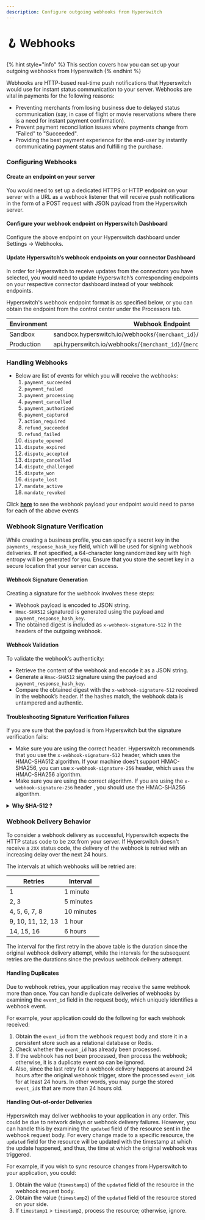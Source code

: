 ```yaml
---
description: Configure outgoing webhooks from Hyperswitch
---
```


# 🪝 Webhooks

{% hint style="info" %}
This section covers how you can set up your outgoing webhooks from Hyperswitch
{% endhint %}

Webhooks are HTTP-based real-time push notifications that Hyperswitch would use for instant status communication to your server. Webhooks are vital in payments for the following reasons:

* Preventing merchants from losing business due to delayed status communication (say, in case of flight or movie reservations where there is a need for instant payment confirmation).
* Prevent payment reconciliation issues where payments change from "Failed" to "Succeeded".
* Providing the best payment experience for the end-user by instantly communicating payment status and fulfilling the purchase.

### Configuring Webhooks

#### Create an endpoint on your server

You would need to set up a dedicated HTTPS or HTTP endpoint on your server with a URL as a webhook listener that will receive push notifications in the form of a POST request with JSON payload from the Hyperswitch server.

#### Configure your webhook endpoint on Hyperswitch Dashboard

Configure the above endpoint on your Hyperswitch dashboard under Settings -> Webhooks.

#### Update Hyperswitch’s webhook endpoints on your connector Dashboard

In order for Hyperswitch to receive updates from the connectors you have selected, you would need to update Hyperswitch’s corresponding endpoints on your respective connector dashboard instead of your webhook endpoints.

Hyperswitch's webhook endpoint format is as specified below, or you can obtain the endpoint from the control center under the Processors tab.

| Environment | Webhook Endpoint                                                          |
| ----------- | ------------------------------------------------------------------------- |
| Sandbox     | sandbox.hyperswitch.io/webhooks/`{merchant_id}`/`{merchant_connector_id}` |
| Production  | api.hyperswitch.io/webhooks/`{merchant_id}`/`{merchant_connector_id}`     |

### Handling Webhooks

* Below are list of events for which you will receive the webhooks:
  1. `payment_succeeded`
  2. `payment_failed`
  3. `payment_processing`
  4. `payment_cancelled`
  5. `payment_authorized`
  6. `payment_captured`
  7. `action_required`
  8. `refund_succeeded`
  9. `refund_failed`
  10. `dispute_opened`
  11. `dispute_expired`
  12. `dispute_accepted`
  13. `dispute_cancelled`
  14. `dispute_challenged`
  15. `dispute_won`
  16. `dispute_lost`
  17. `mandate_active`
  18. `mandate_revoked`

Click [**here**](https://api-reference.hyperswitch.io/api-reference/schemas/outgoing--webhook) to see the webhook payload your endpoint would need to parse for each of the above events

### Webhook Signature Verification

While creating a business profile, you can specify a secret key in the `payments_response_hash_key` field, which will be used for signing webhook deliveries. If not specified, a 64-character long randomized key with high entropy will be generated for you. Ensure that you store the secret key in a secure location that your server can access.

#### Webhook Signature Generation

Creating a signature for the webhook involves these steps:

* Webhook payload is encoded to JSON string.
* `Hmac-SHA512` signatured is generated using the payload and `payment_response_hash_key`.
* The obtained digest is included as `x-webhook-signature-512` in the headers of the outgoing webhook.

#### Webhook Validation

To validate the webhook’s authenticity:

* Retrieve the content of the webhook and encode it as a JSON string.
* Generate a  `Hmac-SHA512` signature using the payload and `payment_response_hash_key`.
* Compare the obtained digest with the `x-webhook-signature-512` received in the webhook’s header. If the hashes match, the webhook data is untampered and authentic.

#### Troubleshooting Signature Verification Failures

If you are sure that the payload is from Hyperswitch but the signature verification fails:

* Make sure you are using the correct header. Hyperswitch recommends that you use the `x-webhook-signature-512` header, which uses the HMAC-SHA512 algorithm. If your machine does't support HMAC-SHA256,  you can use `x-webhook-signature-256` header, which uses the HMAC-SHA256 algorithm.
* Make sure you are using the correct algorithm. If you are using the `x-webhook-signature-256` header , you should use the HMAC-SHA256 algorithm.

<details>

<summary><strong>Why SHA-512 ?</strong></summary>

SHA-512 is a robust cryptographic hash function designed for security. It generates a fixed-size 512-bit (64-byte) output, making it suitable for tasks such as creating digital signatures, password hashing, and ensuring data integrity.

</details>

### Webhook Delivery Behavior

To consider a webhook delivery as successful, Hyperswitch expects the HTTP status code to be `2XX` from your server.
If Hyperswitch doesn't receive a `2XX` status code, the delivery of the webhook is retried with an increasing delay over the next 24 hours.

The intervals at which webhooks will be retried are:

| Retries           | Interval    |
| ----------------- | ----------- |
| 1                 |  1 minute   |
| 2, 3              |  5 minutes  |
| 4, 5, 6, 7, 8     | 10 minutes  |
| 9, 10, 11, 12, 13 |  1 hour     |
| 14, 15, 16        |  6 hours    |

The interval for the first retry in the above table is the duration since the original webhook delivery attempt, while the intervals for the subsequent retries are the durations since the previous webhook delivery attempt.

#### Handling Duplicates

Due to webhook retries, your application may receive the same webhook more than once.
You can handle duplicate deliveries of webhooks by examining the `event_id` field in the request body, which uniquely identifies a webhook event.

For example, your application could do the following for each webhook received:

1. Obtain the `event_id` from the webhook request body and store it in a persistent store such as a relational database or Redis.
2. Check whether the `event_id` has already been processed.
3. If the webhook has not been processed, then process the webhook; otherwise, it is a duplicate event so can be ignored.
4. Also, since the last retry for a webhook delivery happens at around 24 hours after the original webhook trigger, store the processed `event_id`s for at least 24 hours. In other words, you may purge the stored `event_id`s that are more than 24 hours old.

#### Handling Out-of-order Deliveries

Hyperswitch may deliver webhooks to your application in any order.
This could be due to network delays or webhook delivery failures.
However, you can handle this by examining the `updated` field of the resource sent in the webhook request body.
For every change made to a specific resource, the `updated` field for the resource will be updated with the timestamp at which the update happened, and thus, the time at which the original webhook was triggered.

For example, if you wish to sync resource changes from Hyperswitch to your application, you could:

1. Obtain the value (`timestamp1`) of the `updated` field of the resource in the webhook request body.
2. Obtain the value (`timestamp2`) of the `updated` field of the resource stored on your side.
3. If `timestamp1` > `timestamp2`, process the resource; otherwise, ignore.
